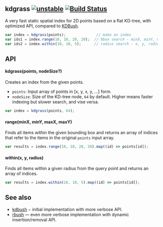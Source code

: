 ## kdgrass  [![unstable](https://img.shields.io/badge/stability-unstable-green.svg)](http://github.com/badges/stability-badges) [![Build Status](https://img.shields.io/travis/dfcreative/kdgrass.svg)](https://travis-ci.org/dfcreative/kdgrass)

A very fast static spatial index for 2D points based on a flat KD-tree, with optimized API, compared to [KDBush](https://github.com/mourner/kdbush).

```js
var index = kdgrass(points);              // make an index
var ids1 = index.range(10, 10, 20, 20);  // bbox search - minX, minY, maxX, maxY
var ids2 = index.within(10, 10, 5);      // radius search - x, y, radius
```

## API

#### kdgrass(points, nodeSize?)

Creates an index from the given points.

- `points`: Input array of points in [x, y, x, y, ...] form.
- `nodeSize`: Size of the KD-tree node, `64` by default. Higher means faster indexing but slower search, and vise versa.

```js
var index = kdgrass(points, 64);
```

#### range(minX, minY, maxX, maxY)

Finds all items within the given bounding box and returns an array of indices that refer to the items in the original `points` input array.

```js
var results = index.range(10, 10, 20, 20).map((id) => points[id]);
```

#### within(x, y, radius)

Finds all items within a given radius from the query point and returns an array of indices.

```js
var results = index.within(10, 10, 5).map((id) => points[id]);
```

## See also

* [kdbush](https://github.com/mourner/kdbush) − initial implementation with more verbose API.
* [rbush](https://github.com/mourner/rbush) — even more verbose implementation with dynamic insertion/removal API.
